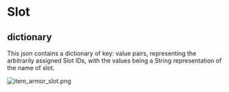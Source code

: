 # Slot

## dictionary
This json contains a dictionary of key: value pairs, representing the arbitrarily assigned Slot IDs, with the values
being a String representation of the name of slot.

![item_armor_slot.png](item_armor_slot.png)